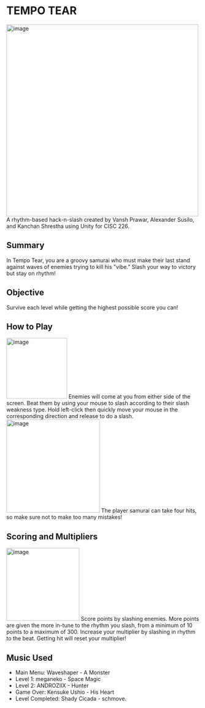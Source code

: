 # TEMPO TEAR
<img width="500" alt="image" src="https://user-images.githubusercontent.com/52114668/171697884-dcd0f6f7-1dee-45b5-a979-9d2fcbc1e905.png">
A rhythm-based hack-n-slash created by Vansh Prawar, Alexander Susilo, and Kanchan Shrestha using Unity for CISC 226.

## Summary
In Tempo Tear, you are a groovy samurai who must make their last stand against waves of enemies trying to kill his "vibe." Slash your way to victory but stay on rhythm!

## Objective
Survive each level while getting the highest possible score you can!

## How to Play
<img width="158" alt="image" src="https://user-images.githubusercontent.com/52114668/171698272-acdaa5a3-a69a-4e22-a4e3-23ca7ef70511.png">
Enemies will come at you from either side of the screen. Beat them by using your mouse to slash according to their slash weakness type. Hold left-click then quickly move your mouse in the corresponding direction and release to do a slash.

<img width="243" alt="image" src="https://user-images.githubusercontent.com/52114668/171698528-5dfaaab1-a09a-4800-9903-97204daccccf.png">
The player samurai can take four hits, so make sure not to make too many mistakes!

## Scoring and Multipliers
<img width="190" alt="image" src="https://user-images.githubusercontent.com/52114668/171697195-bb816263-0394-4e60-b8db-48c1deb42498.png">
Score points by slashing enemies. More points are given the more in-tune to the rhythm you slash, from a minimum of 10 points to a maximum of 300. Increase your multiplier by slashing in rhythm to the beat. Getting hit will reset your multiplier!

## Music Used
- Main Menu: Waveshaper - A Monster
- Level 1: meganeko - Space Magic
- Level 2: ANDROZIIX - Hunter
- Game Over: Kensuke Ushio - His Heart
- Level Completed: Shady Cicada - schmove.
